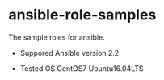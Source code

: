 # ansible-role-samples
The sample roles for ansible.

- Suppored Ansible version 2.2

- Tested OS CentOS7 Ubuntu16.04LTS
